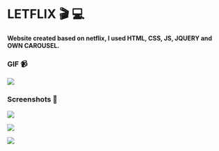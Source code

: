 # LETFLIX :clapper: :computer:

**Website created based on netflix, I used HTML, CSS, JS, JQUERY and OWN CAROUSEL.**

### **GIF**  :video_camera:

![](C:\Workspace\letflix\img\LETFLIX.gif)



### **Screenshots** :movie_camera:



![](C:\Workspace\letflix\img\print1.png)





![](C:\Workspace\letflix\img\print2.png)



![](C:\Workspace\letflix\img\print3.png)







